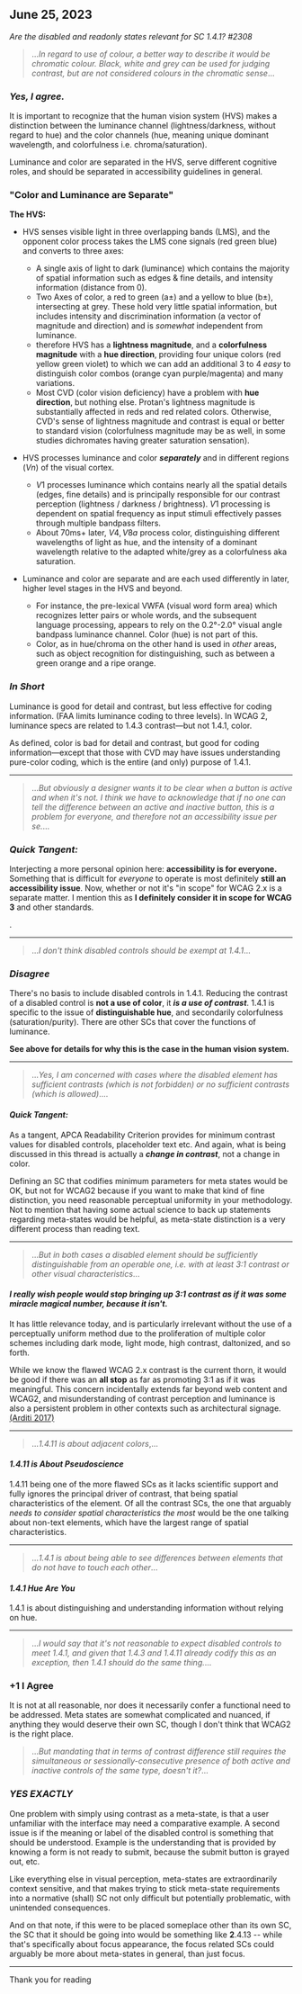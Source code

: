## June 25, 2023
*Are the disabled and readonly states relevant for SC 1.4.1? #2308*

> ..._In regard to use of colour, a better way to describe it would be chromatic colour. Black, white and grey can be used for judging contrast, but are not considered colours in the chromatic sense_...

### _Yes, I agree._

It is important to recognize that the human vision system (HVS) makes a distinction between the luminance channel (lightness/darkness, without regard to hue) and the color channels (hue, meaning unique dominant wavelength, and colorfulness i.e. chroma/saturation).

Luminance and color are separated in the HVS, serve different cognitive roles, and should be separated in accessibility guidelines in general.

### "Color and Luminance are Separate"

**The HVS:**

- HVS senses visible light in three overlapping bands (LMS), and the opponent color process takes the LMS cone signals (red green blue) and converts to three axes:
    - A single axis of light to dark (luminance) which contains the majority of spatial information such as edges & fine details, and intensity information (distance from 0).
    - Two Axes of color, a red to green (a±) and a yellow to blue (b±), intersecting at grey. These hold very little spatial information, but includes intensity and discrimination information (a vector of magnitude and direction) and is _somewhat_ independent from luminance.
    - therefore HVS has a **lightness magnitude**, and a **colorfulness magnitude** with a **hue direction**, providing four unique colors (red yellow green violet) to which we can add an additional 3 to 4 _easy_ to distinguish color combos (orange cyan purple/magenta) and many variations.
    - Most CVD (color vision deficiency) have a problem with **hue direction**, but nothing else. Protan's lightness magnitude is substantially affected in reds and red related colors. Otherwise, CVD's sense of lightness magnitude and contrast is equal or better to standard vision (colorfulness magnitude may be as well, in some studies dichromates having greater saturation sensation).

- HVS processes luminance and color _**separately**_ and in different regions $(Vn)$ of the visual cortex.
    - $V1$ processes luminance which contains nearly all the spatial details (edges, fine details) and is principally responsible for our contrast perception (lightness / darkness / brightness). $V1$ processing is dependent on spatial frequency as input stimuli effectively passes through multiple bandpass filters.
    - About 70ms+ later, $V4,V8a$ process color, distinguishing different wavelengths of light as hue, and the intensity of a dominant wavelength relative to the adapted white/grey as a colorfulness aka saturation.

- Luminance and color are separate and are each used differently in later, higher level stages in the HVS and beyond.
    - For instance, the pre-lexical VWFA (visual word form area) which recognizes letter pairs or whole words, and the subsequent language processing, appears to rely on the 0.2°-2.0° visual angle bandpass luminance channel. Color (hue) is not part of this.
    - Color, as in hue/chroma on the other hand is used in _other_ areas, such as object recognition for distinguishing, such as between a green orange and a ripe orange.

### _In Short_

Luminance is good for detail and contrast, but less effective for coding information. (FAA limits luminance coding to three levels). In WCAG 2, luminance specs are related to 1.4.3 contrast—but not 1.4.1, color.

As defined, color is bad for detail and contrast, but good for coding information—except that those with CVD may have issues understanding pure-color coding, which is the entire (and only) purpose of 1.4.1.


-----

> ..._But obviously a designer wants it to be clear when a button is active and when it's not. I think we have to acknowledge that if no one can tell the difference between an active and inactive button, this is a problem for everyone, and therefore not an accessibility issue per se._...

### _Quick Tangent:_    
Interjecting a more personal opinion here: **accessibility is for everyone.** Something that is difficult for _everyone_ to operate is most definitely **still an accessibility issue**. Now, whether or not it's "in scope" for WCAG 2.x is a separate matter. I mention this as **I definitely consider it in scope for WCAG 3** and other standards.

.


---

> ..._I don't think disabled controls should be exempt at 1.4.1_...

### _Disagree_

There's no basis to include disabled controls in 1.4.1. Reducing the contrast of a disabled control is **not a use of color**, it **_is a use of contrast_**. 1.4.1 is specific to the issue of **distinguishable hue**, and secondarily colorfulness (saturation/purity). There are other SCs that cover the functions of luminance.

**See above for details for why this is the case in the human vision system.**


- - -

> ..._Yes, I am concerned with cases where the disabled element has sufficient contrasts (which is not forbidden) or no sufficient contrasts (which is allowed)_.... 

#### _Quick Tangent:_ 
As a tangent, APCA Readability Criterion provides for minimum contrast values for disabled controls, placeholder text etc. And again, what is being discussed in this thread is actually a _**change in contrast**_, not a change in color.

Defining an SC that codifies minimum parameters for meta states would be OK, but not for WCAG2 because if you want to make that kind of fine distinction, you need reasonable perceptual uniformity in your methodology. Not to mention that having some actual science to back up statements regarding meta-states would be helpful, as meta-state distinction is a very different process than reading text.


- - -

> ..._But in both cases a disabled element should be sufficiently distinguishable from an operable one, i.e. with at least 3:1 contrast or other visual characteristics_...

#### _I really wish people would stop bringing up 3:1 contrast as if it was some miracle magical number, because it isn't._ 
It has little relevance today, and is particularly irrelevant without the use of a perceptually uniform method due to the proliferation of multiple color schemes including dark mode, light mode, high contrast, daltonized, and so forth.

While we know the flawed WCAG 2.x contrast is the current thorn, it would be good if there was an **all stop** as far as promoting 3:1 as if it was meaningful. This concern incidentally extends far beyond web content and WCAG2, and misunderstanding of contrast perception and luminance is also a persistent problem in other contexts such as architectural signage.[(Arditi 2017)](https://jov.arvojournals.org/article.aspx?articleid=2628138)

- - -

> ..._1.4.11 is about adjacent colors_,...

#### _1.4.11 is About Pseudoscience_ 
1.4.11 being one of the more flawed SCs as it lacks scientific support and fully ignores the principal driver of contrast, that being spatial characteristics of the element. Of all the contrast SCs, the one that arguably _needs to consider spatial characteristics the most_ would be the one talking about non-text elements, which have the largest range of spatial characteristics.

- - -

> ..._1.4.1 is about being able to see differences between elements that do not have to touch each other_...

#### _1.4.1 Hue Are You_
1.4.1 is about distinguishing and understanding information without relying on hue.


----

> ..._I would say that it's not reasonable to expect disabled controls to meet 1.4.1, and given that 1.4.3 and 1.4.11 already codify this as an exception, then 1.4.1 should do the same thing._...

### +1 I Agree
It is not at all reasonable, nor does it necessarily confer a functional need to be addressed. Meta states are somewhat complicated and nuanced, if anything they would deserve their own SC, though I don't think that WCAG2 is the right place.



> ..._But mandating that in terms of contrast difference still requires the simultaneous or sessionally-consecutive presence of both active and inactive controls of the same type, doesn't it?_...

### _YES EXACTLY_
One problem with simply using contrast as a meta-state, is that a user unfamiliar with the interface may need a comparative example. A second issue is if the meaning or label of the disabled control is something that should be understood. Example is the understanding that is provided by knowing a form is not ready to submit, because the submit button is grayed out, etc.

Like everything else in visual perception, meta-states are extraordinarily context sensitive, and that makes trying to stick meta-state requirements into a normative (shall) SC not only difficult but potentially problematic, with unintended consequences.

And on that note, if this were to be placed someplace other than its own SC, the SC that it should be going into would be something like **2**.4.13 -- while that's specifically about focus appearance, the focus related SCs could arguably be more about meta-states in general, than just focus.

----
Thank you for reading


